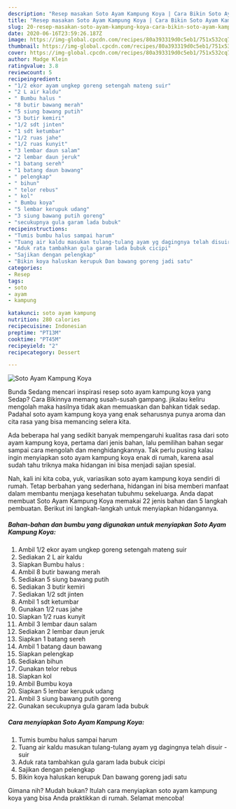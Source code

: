 ```yaml
---
description: "Resep masakan Soto Ayam Kampung Koya | Cara Bikin Soto Ayam Kampung Koya Yang Menggugah Selera"
title: "Resep masakan Soto Ayam Kampung Koya | Cara Bikin Soto Ayam Kampung Koya Yang Menggugah Selera"
slug: 20-resep-masakan-soto-ayam-kampung-koya-cara-bikin-soto-ayam-kampung-koya-yang-menggugah-selera
date: 2020-06-16T23:59:26.187Z
image: https://img-global.cpcdn.com/recipes/80a393319d0c5eb1/751x532cq70/soto-ayam-kampung-koya-foto-resep-utama.jpg
thumbnail: https://img-global.cpcdn.com/recipes/80a393319d0c5eb1/751x532cq70/soto-ayam-kampung-koya-foto-resep-utama.jpg
cover: https://img-global.cpcdn.com/recipes/80a393319d0c5eb1/751x532cq70/soto-ayam-kampung-koya-foto-resep-utama.jpg
author: Madge Klein
ratingvalue: 3.8
reviewcount: 5
recipeingredient:
- "1/2 ekor ayam ungkep goreng setengah mateng suir"
- "2 L air kaldu"
- " Bumbu halus "
- "8 butir bawang merah"
- "5 siung bawang putih"
- "3 butir kemiri"
- "1/2 sdt jinten"
- "1 sdt ketumbar"
- "1/2 ruas jahe"
- "1/2 ruas kunyit"
- "3 lembar daun salam"
- "2 lembar daun jeruk"
- "1 batang sereh"
- "1 batang daun bawang"
- " pelengkap"
- " bihun"
- " telor rebus"
- " kol"
- " Bumbu koya"
- "5 lembar kerupuk udang"
- "3 siung bawang putih goreng"
- "secukupnya gula garam lada bubuk"
recipeinstructions:
- "Tumis bumbu halus sampai harum"
- "Tuang air kaldu masukan tulang-tulang ayam yg dagingnya telah disuir - suir"
- "Aduk rata tambahkan gula garam lada bubuk cicipi"
- "Sajikan dengan pelengkap"
- "Bikin koya haluskan kerupuk Dan bawang goreng jadi satu"
categories:
- Resep
tags:
- soto
- ayam
- kampung

katakunci: soto ayam kampung 
nutrition: 280 calories
recipecuisine: Indonesian
preptime: "PT13M"
cooktime: "PT45M"
recipeyield: "2"
recipecategory: Dessert

---
```



![Soto Ayam Kampung Koya](https://img-global.cpcdn.com/recipes/80a393319d0c5eb1/751x532cq70/soto-ayam-kampung-koya-foto-resep-utama.jpg)

Bunda Sedang mencari inspirasi resep soto ayam kampung koya yang Sedap? Cara Bikinnya memang susah-susah gampang. jikalau keliru mengolah maka hasilnya tidak akan memuaskan dan bahkan tidak sedap. Padahal soto ayam kampung koya yang enak seharusnya punya aroma dan cita rasa yang bisa memancing selera kita.



Ada beberapa hal yang sedikit banyak mempengaruhi kualitas rasa dari soto ayam kampung koya, pertama dari jenis bahan, lalu pemilihan bahan segar sampai cara mengolah dan menghidangkannya. Tak perlu pusing kalau ingin menyiapkan soto ayam kampung koya enak di rumah, karena asal sudah tahu triknya maka hidangan ini bisa menjadi sajian spesial.


Nah, kali ini kita coba, yuk, variasikan soto ayam kampung koya sendiri di rumah. Tetap berbahan yang sederhana, hidangan ini bisa memberi manfaat dalam membantu menjaga kesehatan tubuhmu sekeluarga. Anda dapat membuat Soto Ayam Kampung Koya memakai 22 jenis bahan dan 5 langkah pembuatan. Berikut ini langkah-langkah untuk menyiapkan hidangannya.

<!--inarticleads1-->

##### Bahan-bahan dan bumbu yang digunakan untuk menyiapkan Soto Ayam Kampung Koya:

1. Ambil 1/2 ekor ayam ungkep goreng setengah mateng suir
1. Sediakan 2 L air kaldu
1. Siapkan  Bumbu halus :
1. Ambil 8 butir bawang merah
1. Sediakan 5 siung bawang putih
1. Sediakan 3 butir kemiri
1. Sediakan 1/2 sdt jinten
1. Ambil 1 sdt ketumbar
1. Gunakan 1/2 ruas jahe
1. Siapkan 1/2 ruas kunyit
1. Ambil 3 lembar daun salam
1. Sediakan 2 lembar daun jeruk
1. Siapkan 1 batang sereh
1. Ambil 1 batang daun bawang
1. Siapkan  pelengkap
1. Sediakan  bihun
1. Gunakan  telor rebus
1. Siapkan  kol
1. Ambil  Bumbu koya
1. Siapkan 5 lembar kerupuk udang
1. Ambil 3 siung bawang putih goreng
1. Gunakan secukupnya gula garam lada bubuk




<!--inarticleads2-->

##### Cara menyiapkan Soto Ayam Kampung Koya:

1. Tumis bumbu halus sampai harum
1. Tuang air kaldu masukan tulang-tulang ayam yg dagingnya telah disuir - suir
1. Aduk rata tambahkan gula garam lada bubuk cicipi
1. Sajikan dengan pelengkap
1. Bikin koya haluskan kerupuk Dan bawang goreng jadi satu




Gimana nih? Mudah bukan? Itulah cara menyiapkan soto ayam kampung koya yang bisa Anda praktikkan di rumah. Selamat mencoba!
